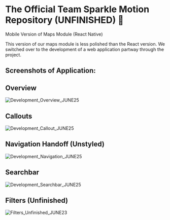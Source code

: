 # The Official Team Sparkle Motion Repository (UNFINISHED) 🎉
 Mobile Version of Maps Module (React Native)

 This version of our maps module is less polished than the React version. We switched over to the development of a web application partway through the project.

## Screenshots of Application:

## Overview
![Development_Overview_JUNE25](https://github.com/user-attachments/assets/2d282536-09ab-4b40-abb0-4f2fca040cf6)
## Callouts
![Development_Callout_JUNE25](https://github.com/user-attachments/assets/bba34b8e-05e2-4f83-add3-3e9313b2dbc3)
## Navigation Handoff (Unstyled)
![Development_Navigation_JUNE25](https://github.com/user-attachments/assets/296bcdff-056c-4e67-843a-9b9eb11c7d3c)
## Searchbar
![Development_Searchbar_JUNE25](https://github.com/user-attachments/assets/3ecd2c4c-3a0f-4978-98e5-318c9a74eadc)
## Filters (Unfinished)
![Filters_Unfinished_JUNE23](https://github.com/user-attachments/assets/419ef905-4f48-4e1f-9032-8f368a71354c)


